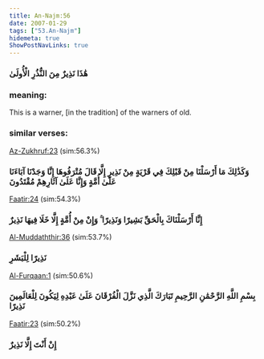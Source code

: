 ```yaml
---
title: An-Najm:56
date: 2007-01-29
tags: ["53.An-Najm"]
hidemeta: true 
ShowPostNavLinks: true 
---
```

### هَٰذَا نَذِيرٌ مِنَ النُّذُرِ الْأُولَىٰ
### meaning: 
This is a warner, [in the tradition] of the warners of old.
### similar verses: 

[Az-Zukhruf:23](/43/23) (sim:56.3%)

### وَكَذَٰلِكَ مَا أَرْسَلْنَا مِنْ قَبْلِكَ فِي قَرْيَةٍ مِنْ نَذِيرٍ إِلَّا قَالَ مُتْرَفُوهَا إِنَّا وَجَدْنَا آبَاءَنَا عَلَىٰ أُمَّةٍ وَإِنَّا عَلَىٰ آثَارِهِمْ مُقْتَدُونَ

[Faatir:24](/35/24) (sim:54.3%)

### إِنَّا أَرْسَلْنَاكَ بِالْحَقِّ بَشِيرًا وَنَذِيرًا ۚ وَإِنْ مِنْ أُمَّةٍ إِلَّا خَلَا فِيهَا نَذِيرٌ

[Al-Muddaththir:36](/74/36) (sim:53.7%)

### نَذِيرًا لِلْبَشَرِ

[Al-Furqaan:1](/25/1) (sim:50.6%)

### بِسْمِ اللَّهِ الرَّحْمَٰنِ الرَّحِيمِ تَبَارَكَ الَّذِي نَزَّلَ الْفُرْقَانَ عَلَىٰ عَبْدِهِ لِيَكُونَ لِلْعَالَمِينَ نَذِيرًا

[Faatir:23](/35/23) (sim:50.2%)

### إِنْ أَنْتَ إِلَّا نَذِيرٌ
